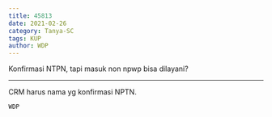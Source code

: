 ```yaml
---
title: 45813
date: 2021-02-26
category: Tanya-SC
tags: KUP
author: WDP
---
```


Konfirmasi NTPN, tapi masuk non npwp bisa dilayani?

---

CRM harus nama yg konfirmasi NPTN.

`WDP`
